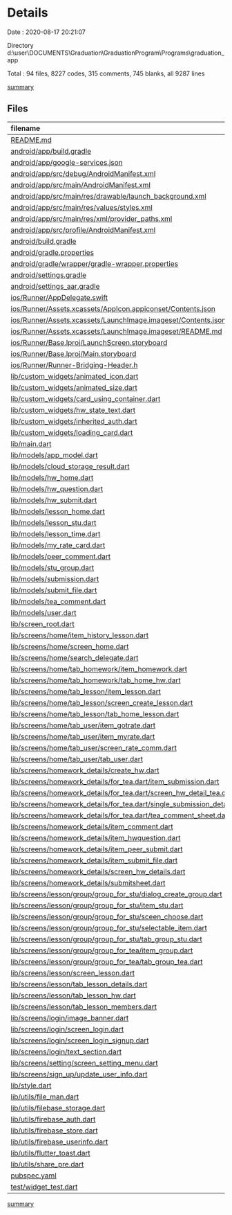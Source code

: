 # Details

Date : 2020-08-17 20:21:07

Directory d:\user\DOCUMENTS\Graduation\GraduationProgram\Programs\graduation_app

Total : 94 files,  8227 codes, 315 comments, 745 blanks, all 9287 lines

[summary](results.md)

## Files
| filename | language | code | comment | blank | total |
| :--- | :--- | ---: | ---: | ---: | ---: |
| [README.md](/README.md) | Markdown | 10 | 0 | 7 | 17 |
| [android/app/build.gradle](/android/app/build.gradle) | Groovy | 58 | 3 | 12 | 73 |
| [android/app/google-services.json](/android/app/google-services.json) | JSON | 40 | 0 | 0 | 40 |
| [android/app/src/debug/AndroidManifest.xml](/android/app/src/debug/AndroidManifest.xml) | XML | 4 | 3 | 1 | 8 |
| [android/app/src/main/AndroidManifest.xml](/android/app/src/main/AndroidManifest.xml) | XML | 29 | 20 | 2 | 51 |
| [android/app/src/main/res/drawable/launch_background.xml](/android/app/src/main/res/drawable/launch_background.xml) | XML | 4 | 7 | 2 | 13 |
| [android/app/src/main/res/values/styles.xml](/android/app/src/main/res/values/styles.xml) | XML | 6 | 2 | 1 | 9 |
| [android/app/src/main/res/xml/provider_paths.xml](/android/app/src/main/res/xml/provider_paths.xml) | XML | 4 | 0 | 0 | 4 |
| [android/app/src/profile/AndroidManifest.xml](/android/app/src/profile/AndroidManifest.xml) | XML | 4 | 3 | 1 | 8 |
| [android/build.gradle](/android/build.gradle) | Groovy | 28 | 0 | 5 | 33 |
| [android/gradle.properties](/android/gradle.properties) | Properties | 5 | 0 | 0 | 5 |
| [android/gradle/wrapper/gradle-wrapper.properties](/android/gradle/wrapper/gradle-wrapper.properties) | Properties | 5 | 1 | 1 | 7 |
| [android/settings.gradle](/android/settings.gradle) | Groovy | 12 | 0 | 4 | 16 |
| [android/settings_aar.gradle](/android/settings_aar.gradle) | Groovy | 1 | 0 | 1 | 2 |
| [ios/Runner/AppDelegate.swift](/ios/Runner/AppDelegate.swift) | Swift | 12 | 0 | 2 | 14 |
| [ios/Runner/Assets.xcassets/AppIcon.appiconset/Contents.json](/ios/Runner/Assets.xcassets/AppIcon.appiconset/Contents.json) | JSON | 122 | 0 | 1 | 123 |
| [ios/Runner/Assets.xcassets/LaunchImage.imageset/Contents.json](/ios/Runner/Assets.xcassets/LaunchImage.imageset/Contents.json) | JSON | 23 | 0 | 1 | 24 |
| [ios/Runner/Assets.xcassets/LaunchImage.imageset/README.md](/ios/Runner/Assets.xcassets/LaunchImage.imageset/README.md) | Markdown | 3 | 0 | 2 | 5 |
| [ios/Runner/Base.lproj/LaunchScreen.storyboard](/ios/Runner/Base.lproj/LaunchScreen.storyboard) | XML | 36 | 1 | 1 | 38 |
| [ios/Runner/Base.lproj/Main.storyboard](/ios/Runner/Base.lproj/Main.storyboard) | XML | 25 | 1 | 1 | 27 |
| [ios/Runner/Runner-Bridging-Header.h](/ios/Runner/Runner-Bridging-Header.h) | C++ | 1 | 0 | 0 | 1 |
| [lib/custom_widgets/animated_icon.dart](/lib/custom_widgets/animated_icon.dart) | Dart | 43 | 0 | 8 | 51 |
| [lib/custom_widgets/animated_size.dart](/lib/custom_widgets/animated_size.dart) | Dart | 22 | 0 | 4 | 26 |
| [lib/custom_widgets/card_using_container.dart](/lib/custom_widgets/card_using_container.dart) | Dart | 29 | 0 | 4 | 33 |
| [lib/custom_widgets/hw_state_text.dart](/lib/custom_widgets/hw_state_text.dart) | Dart | 35 | 0 | 6 | 41 |
| [lib/custom_widgets/inherited_auth.dart](/lib/custom_widgets/inherited_auth.dart) | Dart | 15 | 0 | 5 | 20 |
| [lib/custom_widgets/loading_card.dart](/lib/custom_widgets/loading_card.dart) | Dart | 67 | 2 | 7 | 76 |
| [lib/main.dart](/lib/main.dart) | Dart | 57 | 3 | 4 | 64 |
| [lib/models/app_model.dart](/lib/models/app_model.dart) | Dart | 26 | 0 | 7 | 33 |
| [lib/models/cloud_storage_result.dart](/lib/models/cloud_storage_result.dart) | Dart | 4 | 0 | 2 | 6 |
| [lib/models/hw_home.dart](/lib/models/hw_home.dart) | Dart | 120 | 0 | 9 | 129 |
| [lib/models/hw_question.dart](/lib/models/hw_question.dart) | Dart | 46 | 0 | 7 | 53 |
| [lib/models/hw_submit.dart](/lib/models/hw_submit.dart) | Dart | 28 | 0 | 5 | 33 |
| [lib/models/lesson_home.dart](/lib/models/lesson_home.dart) | Dart | 99 | 0 | 11 | 110 |
| [lib/models/lesson_stu.dart](/lib/models/lesson_stu.dart) | Dart | 49 | 1 | 6 | 56 |
| [lib/models/lesson_time.dart](/lib/models/lesson_time.dart) | Dart | 64 | 0 | 9 | 73 |
| [lib/models/my_rate_card.dart](/lib/models/my_rate_card.dart) | Dart | 26 | 0 | 3 | 29 |
| [lib/models/peer_comment.dart](/lib/models/peer_comment.dart) | Dart | 53 | 0 | 5 | 58 |
| [lib/models/stu_group.dart](/lib/models/stu_group.dart) | Dart | 29 | 0 | 5 | 34 |
| [lib/models/submission.dart](/lib/models/submission.dart) | Dart | 36 | 0 | 5 | 41 |
| [lib/models/submit_file.dart](/lib/models/submit_file.dart) | Dart | 65 | 0 | 11 | 76 |
| [lib/models/tea_comment.dart](/lib/models/tea_comment.dart) | Dart | 46 | 0 | 5 | 51 |
| [lib/models/user.dart](/lib/models/user.dart) | Dart | 45 | 0 | 9 | 54 |
| [lib/screen_root.dart](/lib/screen_root.dart) | Dart | 124 | 0 | 13 | 137 |
| [lib/screens/home/item_history_lesson.dart](/lib/screens/home/item_history_lesson.dart) | Dart | 65 | 0 | 5 | 70 |
| [lib/screens/home/screen_home.dart](/lib/screens/home/screen_home.dart) | Dart | 69 | 0 | 8 | 77 |
| [lib/screens/home/search_delegate.dart](/lib/screens/home/search_delegate.dart) | Dart | 81 | 0 | 9 | 90 |
| [lib/screens/home/tab_homework/item_homework.dart](/lib/screens/home/tab_homework/item_homework.dart) | Dart | 134 | 0 | 8 | 142 |
| [lib/screens/home/tab_homework/tab_home_hw.dart](/lib/screens/home/tab_homework/tab_home_hw.dart) | Dart | 144 | 1 | 16 | 161 |
| [lib/screens/home/tab_lesson/item_lesson.dart](/lib/screens/home/tab_lesson/item_lesson.dart) | Dart | 118 | 16 | 5 | 139 |
| [lib/screens/home/tab_lesson/screen_create_lesson.dart](/lib/screens/home/tab_lesson/screen_create_lesson.dart) | Dart | 482 | 0 | 29 | 511 |
| [lib/screens/home/tab_lesson/tab_home_lesson.dart](/lib/screens/home/tab_lesson/tab_home_lesson.dart) | Dart | 318 | 3 | 28 | 349 |
| [lib/screens/home/tab_user/item_gotrate.dart](/lib/screens/home/tab_user/item_gotrate.dart) | Dart | 138 | 7 | 8 | 153 |
| [lib/screens/home/tab_user/item_myrate.dart](/lib/screens/home/tab_user/item_myrate.dart) | Dart | 138 | 7 | 8 | 153 |
| [lib/screens/home/tab_user/screen_rate_comm.dart](/lib/screens/home/tab_user/screen_rate_comm.dart) | Dart | 56 | 0 | 8 | 64 |
| [lib/screens/home/tab_user/tab_user.dart](/lib/screens/home/tab_user/tab_user.dart) | Dart | 239 | 2 | 8 | 249 |
| [lib/screens/homework_details/create_hw.dart](/lib/screens/homework_details/create_hw.dart) | Dart | 309 | 0 | 17 | 326 |
| [lib/screens/homework_details/for_tea.dart/item_submission.dart](/lib/screens/homework_details/for_tea.dart/item_submission.dart) | Dart | 76 | 0 | 7 | 83 |
| [lib/screens/homework_details/for_tea.dart/screen_hw_detail_tea.dart](/lib/screens/homework_details/for_tea.dart/screen_hw_detail_tea.dart) | Dart | 336 | 0 | 24 | 360 |
| [lib/screens/homework_details/for_tea.dart/single_submission_detail.dart](/lib/screens/homework_details/for_tea.dart/single_submission_detail.dart) | Dart | 231 | 0 | 13 | 244 |
| [lib/screens/homework_details/for_tea.dart/tea_comment_sheet.dart](/lib/screens/homework_details/for_tea.dart/tea_comment_sheet.dart) | Dart | 207 | 0 | 10 | 217 |
| [lib/screens/homework_details/item_comment.dart](/lib/screens/homework_details/item_comment.dart) | Dart | 167 | 0 | 10 | 177 |
| [lib/screens/homework_details/item_hwquestion.dart](/lib/screens/homework_details/item_hwquestion.dart) | Dart | 82 | 0 | 7 | 89 |
| [lib/screens/homework_details/item_peer_submit.dart](/lib/screens/homework_details/item_peer_submit.dart) | Dart | 216 | 0 | 14 | 230 |
| [lib/screens/homework_details/item_submit_file.dart](/lib/screens/homework_details/item_submit_file.dart) | Dart | 162 | 5 | 11 | 178 |
| [lib/screens/homework_details/screen_hw_details.dart](/lib/screens/homework_details/screen_hw_details.dart) | Dart | 225 | 1 | 15 | 241 |
| [lib/screens/homework_details/submitsheet.dart](/lib/screens/homework_details/submitsheet.dart) | Dart | 415 | 1 | 24 | 440 |
| [lib/screens/lesson/group/group_for_stu/dialog_create_group.dart](/lib/screens/lesson/group/group_for_stu/dialog_create_group.dart) | Dart | 163 | 3 | 14 | 180 |
| [lib/screens/lesson/group/group_for_stu/item_stu.dart](/lib/screens/lesson/group/group_for_stu/item_stu.dart) | Dart | 59 | 0 | 4 | 63 |
| [lib/screens/lesson/group/group_for_stu/sceen_choose.dart](/lib/screens/lesson/group/group_for_stu/sceen_choose.dart) | Dart | 81 | 4 | 10 | 95 |
| [lib/screens/lesson/group/group_for_stu/selectable_item.dart](/lib/screens/lesson/group/group_for_stu/selectable_item.dart) | Dart | 77 | 0 | 5 | 82 |
| [lib/screens/lesson/group/group_for_stu/tab_group_stu.dart](/lib/screens/lesson/group/group_for_stu/tab_group_stu.dart) | Dart | 211 | 1 | 19 | 231 |
| [lib/screens/lesson/group/group_for_tea/item_group.dart](/lib/screens/lesson/group/group_for_tea/item_group.dart) | Dart | 76 | 0 | 7 | 83 |
| [lib/screens/lesson/group/group_for_tea/tab_group_tea.dart](/lib/screens/lesson/group/group_for_tea/tab_group_tea.dart) | Dart | 69 | 1 | 9 | 79 |
| [lib/screens/lesson/screen_lesson.dart](/lib/screens/lesson/screen_lesson.dart) | Dart | 116 | 0 | 18 | 134 |
| [lib/screens/lesson/tab_lesson_details.dart](/lib/screens/lesson/tab_lesson_details.dart) | Dart | 198 | 0 | 7 | 205 |
| [lib/screens/lesson/tab_lesson_hw.dart](/lib/screens/lesson/tab_lesson_hw.dart) | Dart | 136 | 0 | 15 | 151 |
| [lib/screens/lesson/tab_lesson_members.dart](/lib/screens/lesson/tab_lesson_members.dart) | Dart | 57 | 0 | 12 | 69 |
| [lib/screens/login/image_banner.dart](/lib/screens/login/image_banner.dart) | Dart | 16 | 0 | 4 | 20 |
| [lib/screens/login/screen_login.dart](/lib/screens/login/screen_login.dart) | Dart | 0 | 142 | 9 | 151 |
| [lib/screens/login/screen_login_signup.dart](/lib/screens/login/screen_login_signup.dart) | Dart | 227 | 7 | 23 | 257 |
| [lib/screens/login/text_section.dart](/lib/screens/login/text_section.dart) | Dart | 34 | 0 | 4 | 38 |
| [lib/screens/setting/screen_setting_menu.dart](/lib/screens/setting/screen_setting_menu.dart) | Dart | 236 | 8 | 6 | 250 |
| [lib/screens/sign_up/update_user_info.dart](/lib/screens/sign_up/update_user_info.dart) | Dart | 155 | 1 | 15 | 171 |
| [lib/style.dart](/lib/style.dart) | Dart | 48 | 0 | 2 | 50 |
| [lib/utils/file_man.dart](/lib/utils/file_man.dart) | Dart | 57 | 1 | 10 | 68 |
| [lib/utils/filebase_storage.dart](/lib/utils/filebase_storage.dart) | Dart | 38 | 0 | 10 | 48 |
| [lib/utils/firebase_auth.dart](/lib/utils/firebase_auth.dart) | Dart | 40 | 0 | 14 | 54 |
| [lib/utils/firebase_store.dart](/lib/utils/firebase_store.dart) | Dart | 60 | 1 | 9 | 70 |
| [lib/utils/firebase_userinfo.dart](/lib/utils/firebase_userinfo.dart) | Dart | 40 | 4 | 13 | 57 |
| [lib/utils/flutter_toast.dart](/lib/utils/flutter_toast.dart) | Dart | 14 | 0 | 2 | 16 |
| [lib/utils/share_pre.dart](/lib/utils/share_pre.dart) | Dart | 6 | 0 | 4 | 10 |
| [pubspec.yaml](/pubspec.yaml) | YAML | 31 | 42 | 6 | 79 |
| [test/widget_test.dart](/test/widget_test.dart) | Dart | 14 | 10 | 7 | 31 |

[summary](results.md)